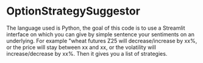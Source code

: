 # OptionStrategySuggestor
The language used is Python, the goal of this code is to use a Streamlit interface on which you can give by simple sentence your sentiments on an underlying. For example "wheat futures Z25 will decrease/increase by xx%, or the price will stay between xx and xx, or the volatility will increase/decrease by xx%. Then it gives you a list of strategies.

